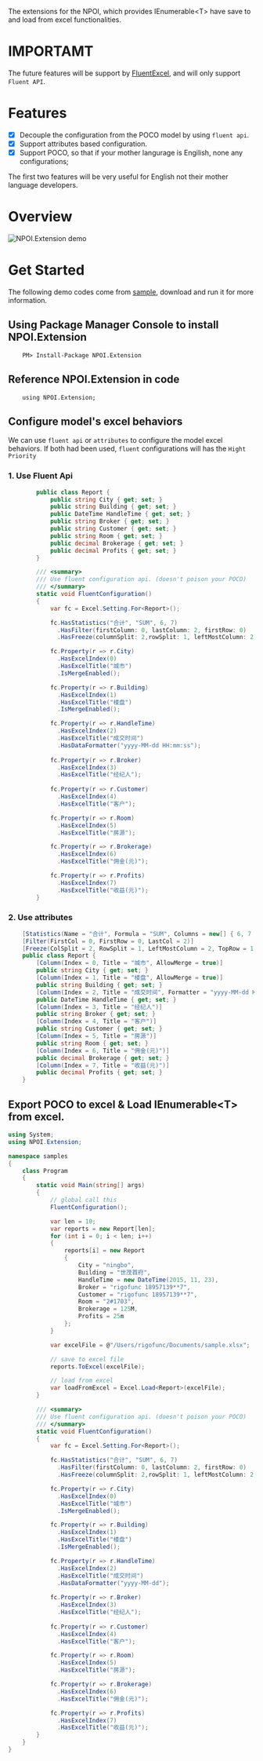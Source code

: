 The extensions for the NPOI, which provides IEnumerable&lt;T&gt; have save to and load from excel functionalities.

# IMPORTAMT
The future features will be support by [FluentExcel](https://github.com/Arch/FluentExcel), and will only support `Fluent API`.

# Features
- [x] Decouple the configuration from the POCO model by using `fluent api`.
- [x] Support attributes based configuration.
- [x] Support POCO, so that if your mother langurage is Engilish, none any configurations;

The first two features will be very useful for English not their mother language developers.

# Overview

![NPOI.Extension demo](images/demo.PNG)

# Get Started

The following demo codes come from [sample](samples), download and run it for more information.

## Using Package Manager Console to install NPOI.Extension

        PM> Install-Package NPOI.Extension
    
## Reference NPOI.Extension in code

        using NPOI.Extension;
    
## Configure model's excel behaviors

We can use `fluent api` or `attributes` to configure the model excel behaviors. If both had been used, `fluent` configurations will has the `Hight Priority`

### 1. Use Fluent Api

```csharp
        public class Report {
            public string City { get; set; }
            public string Building { get; set; }
            public DateTime HandleTime { get; set; }
            public string Broker { get; set; }
            public string Customer { get; set; }
            public string Room { get; set; }
            public decimal Brokerage { get; set; }
            public decimal Profits { get; set; }
        }

        /// <summary>
        /// Use fluent configuration api. (doesn't poison your POCO)
        /// </summary>
        static void FluentConfiguration() 
        {
            var fc = Excel.Setting.For<Report>();

            fc.HasStatistics("合计", "SUM", 6, 7)
              .HasFilter(firstColumn: 0, lastColumn: 2, firstRow: 0)
              .HasFreeze(columnSplit: 2,rowSplit: 1, leftMostColumn: 2, topMostRow: 1);

            fc.Property(r => r.City)
              .HasExcelIndex(0)
              .HasExcelTitle("城市")
              .IsMergeEnabled();

            fc.Property(r => r.Building)
              .HasExcelIndex(1)
              .HasExcelTitle("楼盘")
              .IsMergeEnabled();

            fc.Property(r => r.HandleTime)
              .HasExcelIndex(2)
              .HasExcelTitle("成交时间")
              .HasDataFormatter("yyyy-MM-dd HH:mm:ss");
            
            fc.Property(r => r.Broker)
              .HasExcelIndex(3)
              .HasExcelTitle("经纪人");
            
            fc.Property(r => r.Customer)
              .HasExcelIndex(4)
              .HasExcelTitle("客户");

            fc.Property(r => r.Room)
              .HasExcelIndex(5)
              .HasExcelTitle("房源");

            fc.Property(r => r.Brokerage)
              .HasExcelIndex(6)
              .HasExcelTitle("佣金(元)");

            fc.Property(r => r.Profits)
              .HasExcelIndex(7)
              .HasExcelTitle("收益(元)");
        }
```

### 2. Use attributes

```csharp
    [Statistics(Name = "合计", Formula = "SUM", Columns = new[] { 6, 7 })]
    [Filter(FirstCol = 0, FirstRow = 0, LastCol = 2)]
    [Freeze(ColSplit = 2, RowSplit = 1, LeftMostColumn = 2, TopRow = 1)]
    public class Report {
        [Column(Index = 0, Title = "城市", AllowMerge = true)]
        public string City { get; set; }
        [Column(Index = 1, Title = "楼盘", AllowMerge = true)]
        public string Building { get; set; }
        [Column(Index = 2, Title = "成交时间", Formatter = "yyyy-MM-dd HH:mm:ss")]
        public DateTime HandleTime { get; set; }
        [Column(Index = 3, Title = "经纪人")]
        public string Broker { get; set; }
        [Column(Index = 4, Title = "客户")]
        public string Customer { get; set; }
        [Column(Index = 5, Title = "房源")]
        public string Room { get; set; }
        [Column(Index = 6, Title = "佣金(元)")]
        public decimal Brokerage { get; set; }
        [Column(Index = 7, Title = "收益(元)")]
        public decimal Profits { get; set; }
    }
```

## Export POCO to excel & Load IEnumerable&lt;T&gt; from excel.

```csharp
using System;
using NPOI.Extension;

namespace samples
{
    class Program
    {
        static void Main(string[] args)
        {
            // global call this
            FluentConfiguration();

            var len = 10;
            var reports = new Report[len];
            for (int i = 0; i < len; i++)
            {
                reports[i] = new Report
                {
                    City = "ningbo",
                    Building = "世茂首府",
                    HandleTime = new DateTime(2015, 11, 23),
                    Broker = "rigofunc 18957139**7",
                    Customer = "rigofunc 18957139**7",
                    Room = "2#1703",
                    Brokerage = 125M,
                    Profits = 25m
                };
            }

            var excelFile = @"/Users/rigofunc/Documents/sample.xlsx";

            // save to excel file
            reports.ToExcel(excelFile);

            // load from excel
            var loadFromExcel = Excel.Load<Report>(excelFile);
        }

        /// <summary>
        /// Use fluent configuration api. (doesn't poison your POCO)
        /// </summary>
        static void FluentConfiguration() 
        {
            var fc = Excel.Setting.For<Report>();

            fc.HasStatistics("合计", "SUM", 6, 7)
              .HasFilter(firstColumn: 0, lastColumn: 2, firstRow: 0)
              .HasFreeze(columnSplit: 2,rowSplit: 1, leftMostColumn: 2, topMostRow: 1);

            fc.Property(r => r.City)
              .HasExcelIndex(0)
              .HasExcelTitle("城市")
              .IsMergeEnabled();

            fc.Property(r => r.Building)
              .HasExcelIndex(1)
              .HasExcelTitle("楼盘")
              .IsMergeEnabled();

            fc.Property(r => r.HandleTime)
              .HasExcelIndex(2)
              .HasExcelTitle("成交时间")
              .HasDataFormatter("yyyy-MM-dd");
            
            fc.Property(r => r.Broker)
              .HasExcelIndex(3)
              .HasExcelTitle("经纪人");
            
            fc.Property(r => r.Customer)
              .HasExcelIndex(4)
              .HasExcelTitle("客户");

            fc.Property(r => r.Room)
              .HasExcelIndex(5)
              .HasExcelTitle("房源");

            fc.Property(r => r.Brokerage)
              .HasExcelIndex(6)
              .HasExcelTitle("佣金(元)");

            fc.Property(r => r.Profits)
              .HasExcelIndex(7)
              .HasExcelTitle("收益(元)");
        }
    }
}
 ```       
